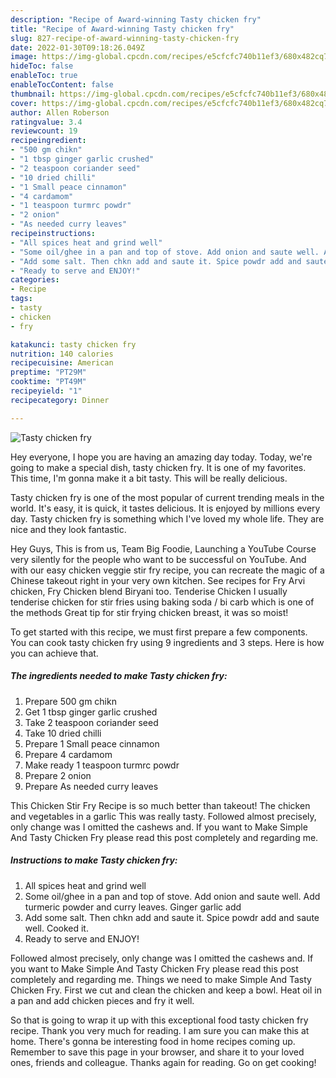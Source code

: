 ```yaml
---
description: "Recipe of Award-winning Tasty chicken fry"
title: "Recipe of Award-winning Tasty chicken fry"
slug: 827-recipe-of-award-winning-tasty-chicken-fry
date: 2022-01-30T09:18:26.049Z
image: https://img-global.cpcdn.com/recipes/e5cfcfc740b11ef3/680x482cq70/tasty-chicken-fry-recipe-main-photo.jpg
hideToc: false
enableToc: true
enableTocContent: false
thumbnail: https://img-global.cpcdn.com/recipes/e5cfcfc740b11ef3/680x482cq70/tasty-chicken-fry-recipe-main-photo.jpg
cover: https://img-global.cpcdn.com/recipes/e5cfcfc740b11ef3/680x482cq70/tasty-chicken-fry-recipe-main-photo.jpg
author: Allen Roberson
ratingvalue: 3.4
reviewcount: 19
recipeingredient:
- "500 gm chikn"
- "1 tbsp ginger garlic crushed"
- "2 teaspoon coriander seed"
- "10 dried chilli"
- "1 Small peace cinnamon"
- "4 cardamom"
- "1 teaspoon turmrc powdr"
- "2 onion"
- "As needed curry leaves"
recipeinstructions:
- "All spices heat and grind well"
- "Some oil/ghee in a pan and top of stove. Add onion and saute well. Add turmeric powder and curry leaves. Ginger garlic add"
- "Add some salt. Then chkn add and saute it. Spice powdr add and saute well. Cooked it."
- "Ready to serve and ENJOY!"
categories:
- Recipe
tags:
- tasty
- chicken
- fry

katakunci: tasty chicken fry 
nutrition: 140 calories
recipecuisine: American
preptime: "PT29M"
cooktime: "PT49M"
recipeyield: "1"
recipecategory: Dinner

---
```



![Tasty chicken fry](https://img-global.cpcdn.com/recipes/e5cfcfc740b11ef3/680x482cq70/tasty-chicken-fry-recipe-main-photo.jpg)

Hey everyone, I hope you are having an amazing day today. Today, we're going to make a special dish, tasty chicken fry. It is one of my favorites. This time, I'm gonna make it a bit tasty. This will be really delicious.

Tasty chicken fry is one of the most popular of current trending meals in the world. It's easy, it is quick, it tastes delicious. It is enjoyed by millions every day. Tasty chicken fry is something which I've loved my whole life. They are nice and they look fantastic.

Hey Guys, This is from us, Team Big Foodie, Launching a YouTube Course very silently for the people who want to be successful on YouTube. And with our easy chicken veggie stir fry recipe, you can recreate the magic of a Chinese takeout right in your very own kitchen. See recipes for Fry Arvi chicken, Fry Chicken blend Biryani too. Tenderise Chicken I usually tenderise chicken for stir fries using baking soda / bi carb which is one of the methods Great tip for stir frying chicken breast, it was so moist!


To get started with this recipe, we must first prepare a few components. You can cook tasty chicken fry using 9 ingredients and 3 steps. Here is how you can achieve that.

<!--inarticleads1-->

##### The ingredients needed to make Tasty chicken fry:

1. Prepare 500 gm chikn
1. Get 1 tbsp ginger garlic crushed
1. Take 2 teaspoon coriander seed
1. Take 10 dried chilli
1. Prepare 1 Small peace cinnamon
1. Prepare 4 cardamom
1. Make ready 1 teaspoon turmrc powdr
1. Prepare 2 onion
1. Prepare As needed curry leaves


This Chicken Stir Fry Recipe is so much better than takeout! The chicken and vegetables in a garlic This was really tasty. Followed almost precisely, only change was I omitted the cashews and. If you want to Make Simple And Tasty Chicken Fry please read this post completely and regarding me. 

<!--inarticleads2-->

##### Instructions to make Tasty chicken fry:

1. All spices heat and grind well
1. Some oil/ghee in a pan and top of stove. Add onion and saute well. Add turmeric powder and curry leaves. Ginger garlic add
1. Add some salt. Then chkn add and saute it. Spice powdr add and saute well. Cooked it.
1. Ready to serve and ENJOY!

Followed almost precisely, only change was I omitted the cashews and. If you want to Make Simple And Tasty Chicken Fry please read this post completely and regarding me. Things we need to make Simple And Tasty Chicken Fry. First we cut and clean the chicken and keep a bowl. Heat oil in a pan and add chicken pieces and fry it well. 

So that is going to wrap it up with this exceptional food tasty chicken fry recipe. Thank you very much for reading. I am sure you can make this at home. There's gonna be interesting food in home recipes coming up. Remember to save this page in your browser, and share it to your loved ones, friends and colleague. Thanks again for reading. Go on get cooking!
